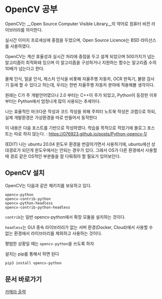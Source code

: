 # OpenCV 공부

OpenCV는 __Open Source Computer Visible Library__의 약어로 컴퓨터 비전 라이브러라를 의미한다.
   
실시간 이미지 프로세싱에 중점을 두었으며, Open Source Licence는 BSD 라이선스를 사용하였다.

OpenCV는 계산 효율성과 실시간 처리에 중점을 두고 설계 되었으며
500가지가 넘는 알고리즘이 최적화돼 있으며 이 알고리즘을 구성하거나 지원하는 함수는 알고리즘 수의 10배가 넘는다고 한다.

물체 인식, 얼굴 인식, 제스처 인식을 비롯해 자율주행 자동차, OCR 판독기, 불량 검사기 등에 할 수 있다고 하는데, 우리는 한번 자율주행 자동차 분야에 적용해볼 생각이다. 

원래는 C가 주 개발언어였으나 2.0 부터는 C++이 주가 되었고, Python이 등장한 이후부터는 Python에서 엄청나게 많이 사용되는 추세이다.

나는 효율적인 마크다운 작성과 코드 작성을 위해 주피터 노트북 작성은 코랩으로 하되, 실제 개발환경은 가상환경을 따로 만들어서 동작한다

이 내용은 다음 포스트를 기반으로 작성하였다. 학습을 목적으로 적었기에 블로그 포스트는 따로 하지 않는다. : https://076923.github.io/posts/Python-opencv-1/

(EDIT) 나는 ubuntu 20.04 윈도우 환경을 번갈아가면서 사용하기에, ubuntu에선 상대경로가 되던게 윈도우에서는 안되는 경우가 있다. 그래서 OS가 다른 환경에서 사용할 때 경로 같은 OS적인 부분들을 잘 다뤄줘야 할 필요가 있어보인다.

## OpenCV 설치

OpenCV는 다음과 같은 패키지를 보유하고 있다.

```
opencv-python
opencv-contrib-python
opencv-python-headless
opencv-contrib-python-headless
```

`contrib`는 일반 opencv-python에서 확장 모듈을 설치하는 것이다.

`headless`는 GUI 종속 라이브러리가 없는 서버 환경(Docker, Cloud)에서 사용할 수 없는 환경에서 라이브러리를 제외하고 사용하는 것이다.

평범한 상황일 때는 `opencv-python`을 쓰도록 하자

설치는 pip를 통해서 하면 된다

```sh
pip3 install opencv-python
```

## 문서 바로가기

[카메라 출력](concept/Call_Camera.md)

